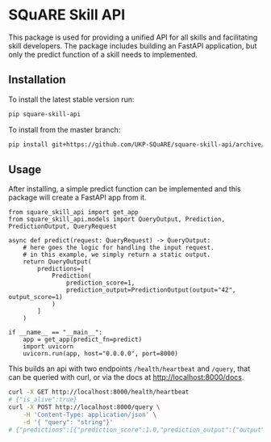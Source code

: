 # SQuARE Skill API
This package is used for providing a unified API for all skills and facilitating skill developers. The package includes building an FastAPI application, but only the predict function of a skill needs to implemented.

## Installation
To install the latest stable version run:
```bash
pip square-skill-api
```
To install from the master branch:
```bash
pip install git+https://github.com/UKP-SQuARE/square-skill-api/archive/master.tar.gz
```

## Usage
After installing, a simple predict function can be implemented and this package will create a FastAPI app from it.
```python3
from square_skill_api import get_app
from square_skill_api.models import QueryOutput, Prediction, PredictionOutput, QueryRequest

async def predict(request: QueryRequest) -> QueryOutput:
    # here goes the logic for handling the input request.
    # in this example, we simply return a static output.
    return QueryOutput(
        predictions=[
            Prediction(
                prediction_score=1, 
                prediction_output=PredictionOutput(output="42", output_score=1)
            )
        ]
    )

if __name__ == "__main__":
    app = get_app(predict_fn=predict)
    import uvicorn
    uvicorn.run(app, host="0.0.0.0", port=8000)
```
This builds an api with two endpoints `/health/heartbeat` and `/query`, that can be queried with curl, or via the docs at [http://localhost:8000/docs](http://localhost:8000/docs).
```bash
curl -X GET http://localhost:8000/health/heartbeat
# {"is_alive":true}
curl -X POST http://localhost:8000/query \
    -H 'Content-Type: application/json' \
    -d '{ "query": "string"}'
# {"predictions":[{"prediction_score":1.0,"prediction_output":{"output":"42","output_score":1.0},"prediction_documents":[]}]}
```
